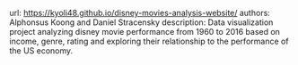 url: https://kyoli48.github.io/disney-movies-analysis-website/
authors: Alphonsus Koong and Daniel Stracensky
description: Data visualization project analyzing disney movie performance from 1960 to 2016 based on income, genre, rating and exploring their relationship to the performance of the US economy.
